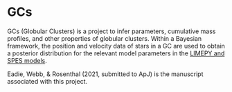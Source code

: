 # GCs

GCs (Globular Clusters) is a project to infer parameters, cumulative mass profiles, and other properties of globular clusters. Within a Bayesian framework, the position and velocity data of stars in a GC are used to obtain a posterior distribution for the relevant model parameters in the [LIMEPY and SPES models](https://github.com/mgieles/limepy).

Eadie, Webb, & Rosenthal (2021, submitted to ApJ) is the manuscript associated with this project.

